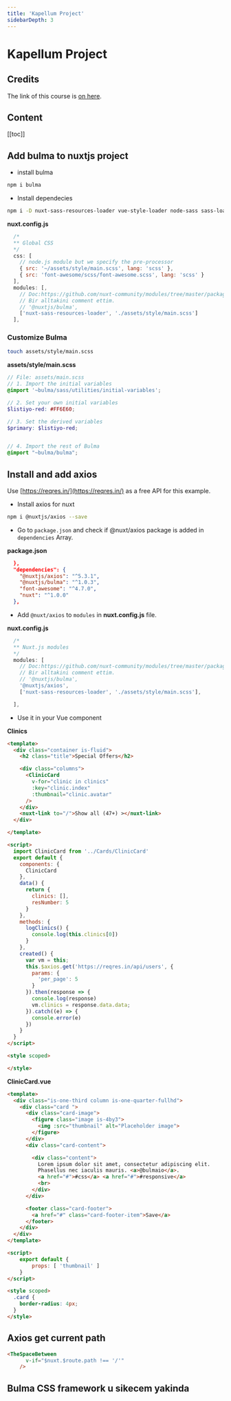 ```yaml
---
title: 'Kapellum Project'
sidebarDepth: 3
---
```


# Kapellum Project


## Credits

The link of this course is [on here](https://www.udemy.com/vuejs-2-the-complete-guide/learn/v4/t/lecture/5941322?start=0).

## Content

[[toc]]

## Add bulma to nuxtjs project

* install bulma

```bash
npm i bulma
```

* Install dependecies

```bash
npm i -D nuxt-sass-resources-loader vue-style-loader node-sass sass-loader
```

**nuxt.config.js**

```javascript
  /*
  ** Global CSS
  */
  css: [
    // node.js module but we specify the pre-processor
    { src: '~/assets/style/main.scss', lang: 'scss' },
    { src: 'font-awesome/scss/font-awesome.scss', lang: 'scss' }
  ],
  modules: [,
    // Doc:https://github.com/nuxt-community/modules/tree/master/packages/bulma
    // Bir alltakini comment ettim.
    // '@nuxtjs/bulma',
    ['nuxt-sass-resources-loader', './assets/style/main.scss']
  ],
  ```

  ### Customize Bulma

  ```bash
  touch assets/style/main.scss
  ```

  **assets/style/main.scss**

  ```scss
  // File: assets/main.scss
// 1. Import the initial variables
@import '~bulma/sass/utilities/initial-variables';

// 2. Set your own initial variables
$listiyo-red: #FF6E60;

// 3. Set the derived variables
$primary: $listiyo-red;


// 4. Import the rest of Bulma
@import "~bulma/bulma";

```

## Install and add axios

Use [https://reqres.in/](https://reqres.in/) as a free API for this example.

* Install axios for nuxt

```bash
npm i @nuxtjs/axios --save
```

* Go to `package.json` and check if @nuxt/axios package is added in `dependencies` Array.

**package.json**

```json
  },
  "dependencies": {
    "@nuxtjs/axios": "^5.3.1",
    "@nuxtjs/bulma": "^1.0.3",
    "font-awesome": "^4.7.0",
    "nuxt": "^1.0.0"
  },
```

* Add `@nuxt/axios` to `modules` in **nuxt.config.js** file.

**nuxt.config.js**

```javascript
  /*
  ** Nuxt.js modules
  */
  modules: [
    // Doc:https://github.com/nuxt-community/modules/tree/master/packages/bulma
    // Bir alltakini comment ettim.
    // '@nuxtjs/bulma',
    '@nuxtjs/axios',
    ['nuxt-sass-resources-loader', './assets/style/main.scss'],

  ],
```

* Use it in your Vue component

**Clinics**

```html
<template>
  <div class="container is-fluid">
    <h2 class="title">Special Offers</h2>

    <div class="columns">
      <ClinicCard
        v-for="clinic in clinics"
        :key="clinic.index"
        :thumbnail="clinic.avatar"
      />
    </div>
    <nuxt-link to="/">Show all (47+) ></nuxt-link>
  </div>

</template>

<script>
  import ClinicCard from '../Cards/ClinicCard'
  export default {
    components: {
      ClinicCard
    },
    data() {
      return {
        clinics: [],
        resNumber: 5
      }
    },
    methods: {
      logClinics() {
        console.log(this.clinics[0])
      }
    },
    created() {
      var vm = this;
      this.$axios.get('https://reqres.in/api/users', {
        params: {
          'per_page': 5
        }
      }).then(response => {
        console.log(response)
        vm.clinics = response.data.data;
      }).catch((e) => {
        console.error(e)
      })
    }
  }
</script>

<style scoped>

</style>
```

**ClinicCard.vue**

```html
<template>
  <div class="is-one-third column is-one-quarter-fullhd">
    <div class="card ">
      <div class="card-image">
        <figure class="image is-4by3">
          <img :src="thumbnail" alt="Placeholder image">
        </figure>
      </div>
      <div class="card-content">

        <div class="content">
          Lorem ipsum dolor sit amet, consectetur adipiscing elit.
          Phasellus nec iaculis mauris. <a>@bulmaio</a>.
          <a href="#">#css</a> <a href="#">#responsive</a>
          <br>
        </div>
      </div>

      <footer class="card-footer">
        <a href="#" class="card-footer-item">Save</a>
      </footer>
    </div>
  </div>
</template>

<script>
    export default {
        props: [ 'thumbnail' ]
    }
</script>

<style scoped>
  .card {
    border-radius: 4px;
  }
</style>

```


## Axios get current path


```html
<TheSpaceBetween
      v-if="$nuxt.$route.path !== '/'"
    />
```


## Bulma CSS framework u sikecem yakinda